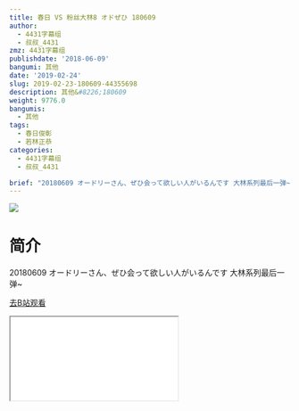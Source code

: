 ```yaml
---
title: 春日 VS 粉丝大林8 オドぜひ 180609
author:
  - 4431字幕组
  - 叔叔_4431
zmz: 4431字幕组
publishdate: '2018-06-09'
bangumi: 其他
date: '2019-02-24'
slug: 2019-02-23-180609-44355698
description: 其他&#8226;180609
weight: 9776.0
bangumis:
  - 其他
tags:
  - 春日俊彰
  - 若林正恭
categories:
  - 4431字幕组
  - 叔叔_4431

brief: "20180609 オードリーさん、ぜひ会って欲しい人がいるんです 大林系列最后一弹~"
---
```

![](https://i.imgur.com/735ktUo.jpg)
# 简介  
20180609 オードリーさん、ぜひ会って欲しい人がいるんです
大林系列最后一弹~  

[去B站观看](https://www.bilibili.com/video/av44355698/)
<div class ="resp-container"><iframe class="testiframe" src="//player.bilibili.com/player.html?aid=44355698"", scrolling="no", allowfullscreen="true" > </iframe></div> 

